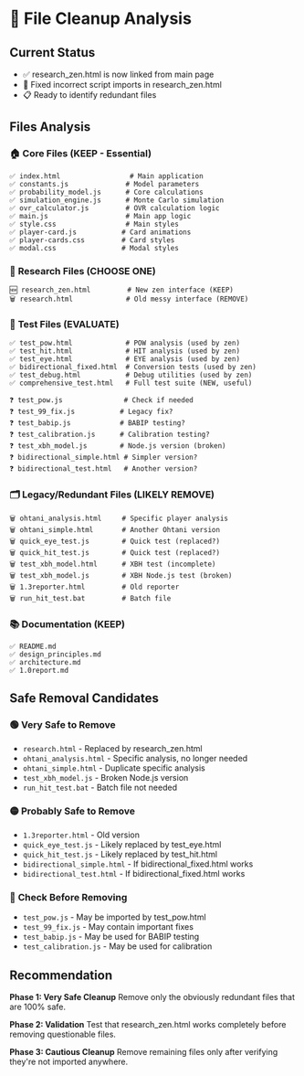 # 🧹 File Cleanup Analysis

## Current Status
- ✅ research_zen.html is now linked from main page
- 🔧 Fixed incorrect script imports in research_zen.html
- 📋 Ready to identify redundant files

## Files Analysis

### 🏠 **Core Files (KEEP - Essential)**
```
✅ index.html                 # Main application
✅ constants.js              # Model parameters
✅ probability_model.js      # Core calculations  
✅ simulation_engine.js      # Monte Carlo simulation
✅ ovr_calculator.js         # OVR calculation logic
✅ main.js                   # Main app logic
✅ style.css                 # Main styles
✅ player-card.js           # Card animations
✅ player-cards.css         # Card styles
✅ modal.css                # Modal styles
```

### 🔬 **Research Files (CHOOSE ONE)**
```
🆕 research_zen.html         # New zen interface (KEEP)
🗑️ research.html             # Old messy interface (REMOVE)
```

### 🧪 **Test Files (EVALUATE)**
```
✅ test_pow.html             # POW analysis (used by zen)
✅ test_hit.html             # HIT analysis (used by zen)  
✅ test_eye.html             # EYE analysis (used by zen)
✅ bidirectional_fixed.html  # Conversion tests (used by zen)
✅ test_debug.html           # Debug utilities (used by zen)
✅ comprehensive_test.html   # Full test suite (NEW, useful)

❓ test_pow.js               # Check if needed
❓ test_99_fix.js           # Legacy fix?
❓ test_babip.js            # BABIP testing?
❓ test_calibration.js      # Calibration testing?
❓ test_xbh_model.js        # Node.js version (broken)
❓ bidirectional_simple.html # Simpler version?
❓ bidirectional_test.html   # Another version?
```

### 🗂️ **Legacy/Redundant Files (LIKELY REMOVE)**
```
🗑️ ohtani_analysis.html     # Specific player analysis
🗑️ ohtani_simple.html       # Another Ohtani version
🗑️ quick_eye_test.js        # Quick test (replaced?)
🗑️ quick_hit_test.js        # Quick test (replaced?)
🗑️ test_xbh_model.html      # XBH test (incomplete)
🗑️ test_xbh_model.js        # XBH Node.js test (broken)
🗑️ 1.3reporter.html         # Old reporter
🗑️ run_hit_test.bat         # Batch file
```

### 📚 **Documentation (KEEP)**
```
✅ README.md
✅ design_principles.md  
✅ architecture.md
✅ 1.0report.md
```

## Safe Removal Candidates

### 🟢 **Very Safe to Remove**
- `research.html` - Replaced by research_zen.html
- `ohtani_analysis.html` - Specific analysis, no longer needed
- `ohtani_simple.html` - Duplicate specific analysis
- `test_xbh_model.js` - Broken Node.js version
- `run_hit_test.bat` - Batch file not needed

### 🟡 **Probably Safe to Remove**  
- `1.3reporter.html` - Old version
- `quick_eye_test.js` - Likely replaced by test_eye.html
- `quick_hit_test.js` - Likely replaced by test_hit.html
- `bidirectional_simple.html` - If bidirectional_fixed.html works
- `bidirectional_test.html` - If bidirectional_fixed.html works

### 🔴 **Check Before Removing**
- `test_pow.js` - May be imported by test_pow.html
- `test_99_fix.js` - May contain important fixes
- `test_babip.js` - May be used for BABIP testing
- `test_calibration.js` - May be used for calibration

## Recommendation

**Phase 1: Very Safe Cleanup**
Remove only the obviously redundant files that are 100% safe.

**Phase 2: Validation** 
Test that research_zen.html works completely before removing questionable files.

**Phase 3: Cautious Cleanup**
Remove remaining files only after verifying they're not imported anywhere.